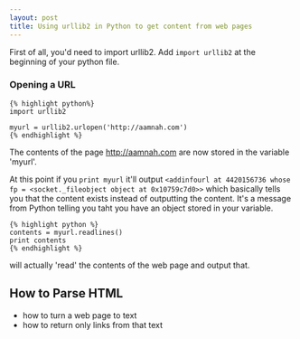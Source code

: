 ```yaml
---
layout: post
title: Using urllib2 in Python to get content from web pages
---
```



First of all, you'd need to import urllib2. Add `import urllib2` at the beginning of your python file.

### Opening a URL

	{% highlight python%}
	import urllib2
	
	myurl = urllib2.urlopen('http://aamnah.com')
	{% endhighlight %}

The contents of the page http://aamnah.com are now stored in the variable 'myurl'.

At this point if you `print myurl` it'll output `<addinfourl at 4420156736 whose fp = <socket._fileobject object at 0x10759c7d0>>` which basically tells you that the content exists instead of outputting the content. It's a message from Python telling you taht you have an object stored in your variable.
	
    {% highlight python %}
	contents = myurl.readlines()
	print contents
    {% endhighlight %}


will actually 'read' the contents of the web page and output that.



How to Parse HTML
---
- how to turn a web page to text
- how to return only links from that text